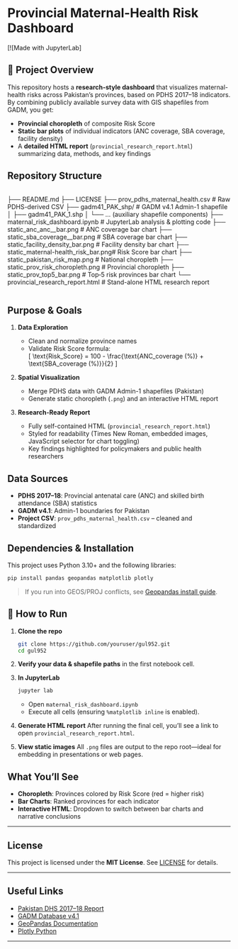 


# Provincial Maternal-Health Risk Dashboard

[![Made with JupyterLab]
## 🚀 Project Overview

This repository hosts a **research-style dashboard** that visualizes maternal-health risks across Pakistan’s provinces, based on PDHS 2017–18 indicators.  
By combining publicly available survey data with GIS shapefiles from GADM, you get:

- **Provincial choropleth** of composite Risk Score  
- **Static bar plots** of individual indicators (ANC coverage, SBA coverage, facility density)  
- A **detailed HTML report** (`provincial_research_report.html`) summarizing data, methods, and key findings  

##  Repository Structure

```

````
├── README.md
├── LICENSE
├── prov\_pdhs\_maternal\_health.csv      # Raw PDHS-derived CSV
├── gadm41\_PAK\_shp/                    # GADM v4.1 Admin-1 shapefile
│   ├── gadm41\_PAK\_1.shp
│   └── … (auxiliary shapefile components)
├── maternal\_risk\_dashboard.ipynb      # JupyterLab analysis & plotting code
├── static\_anc\_anc\_\_bar.png            # ANC coverage bar chart
├── static\_sba\_coverage\_\_bar.png       # SBA coverage bar chart
├── static\_facility\_density\_bar.png    # Facility density bar chart
├── static\_maternal-health\_risk\_bar.png# Risk Score bar chart
├── static\_pakistan\_risk\_map.png       # National choropleth
├── static\_prov\_risk\_choropleth.png    # Provincial choropleth
├── static\_prov\_top5\_bar.png           # Top‐5 risk provinces bar chart
└── provincial\_research\_report.html    # Stand-alone HTML research report

````

````
## Purpose & Goals

1. **Data Exploration**  
   - Clean and normalize province names  
   - Validate Risk Score formula:  
     \[
       \text{Risk\_Score} = 100 - \frac{\text{ANC\_coverage (\%)} + \text{SBA\_coverage (\%)}}{2}
     \]

2. **Spatial Visualization**  
   - Merge PDHS data with GADM Admin-1 shapefiles (Pakistan)  
   - Generate static choropleth (`.png`) and an interactive HTML report  

3. **Research-Ready Report**  
   - Fully self-contained HTML (`provincial_research_report.html`)  
   - Styled for readability (Times New Roman, embedded images, JavaScript selector for chart toggling)  
   - Key findings highlighted for policymakers and public health researchers  

##  Data Sources

- **PDHS 2017–18**: Provincial antenatal care (ANC) and skilled birth attendance (SBA) statistics  
- **GADM v4.1**: Admin-1 boundaries for Pakistan  
- **Project CSV**: `prov_pdhs_maternal_health.csv` – cleaned and standardized

##  Dependencies & Installation

This project uses Python 3.10+ and the following libraries:

```bash
pip install pandas geopandas matplotlib plotly
````

> If you run into GEOS/PROJ conflicts, see [Geopandas install guide](https://geopandas.org/install.html).

## 🔧 How to Run

1. **Clone the repo**

   ```bash
   git clone https://github.com/youruser/gul952.git
   cd gul952
   ```

2. **Verify your data & shapefile paths** in the first notebook cell.

3. **In JupyterLab**

   ```bash
   jupyter lab
   ```

   * Open `maternal_risk_dashboard.ipynb`
   * Execute all cells (ensuring `%matplotlib inline` is enabled).

4. **Generate HTML report**
   After running the final cell, you’ll see a link to open `provincial_research_report.html`.

5. **View static images**
   All `.png` files are output to the repo root—ideal for embedding in presentations or web pages.

##  What You’ll See

* **Choropleth**: Provinces colored by Risk Score (red = higher risk)
* **Bar Charts**: Ranked provinces for each indicator
* **Interactive HTML**: Dropdown to switch between bar charts and narrative conclusions

---


##  License

This project is licensed under the **MIT License**. See [LICENSE](LICENSE) for details.

---

##  Useful Links

* [Pakistan DHS 2017–18 Report](https://dhsprogram.com/pubs/pdf/FR354/FR354.pdf)
* [GADM Database v4.1](https://gadm.org/)
* [GeoPandas Documentation](https://geopandas.org/)
* [Plotly Python](https://plotly.com/python/)

---


